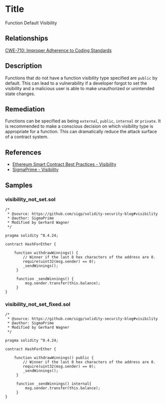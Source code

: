 # Title

Function Default Visibility

## Relationships

[CWE-710: Improper Adherence to Coding Standards](https://cwe.mitre.org/data/definitions/710.html)

## Description

Functions that do not have a function visibility type specified are `public` by default. This can lead to a vulnerability if a developer forgot to set the visibility and a malicious user is able to make unauthorized or unintended state changes.

## Remediation

Functions can be specified as being `external`, `public`, `internal` or `private`. It is recommended to make a conscious decision on which visibility type is appropriate for a function. This can dramatically reduce the attack surface of a contract system.

## References

- [Ethereum Smart Contract Best Practices - Visibility](https://consensys.github.io/smart-contract-best-practices/development-recommendations/solidity-specific/visibility/)
- [SigmaPrime - Visibility](https://github.com/sigp/solidity-security-blog#visibility)

## Samples

### visibility_not_set.sol

```solidity
/*
 * @source: https://github.com/sigp/solidity-security-blog#visibility
 * @author: SigmaPrime 
 * Modified by Gerhard Wagner
 */

pragma solidity ^0.4.24;

contract HashForEther {

    function withdrawWinnings() {
        // Winner if the last 8 hex characters of the address are 0. 
        require(uint32(msg.sender) == 0);
        _sendWinnings();
     }

     function _sendWinnings() {
         msg.sender.transfer(this.balance);
     }
}

```

### visibility_not_set_fixed.sol

```solidity
/*
 * @source: https://github.com/sigp/solidity-security-blog#visibility
 * @author: SigmaPrime
 * Modified by Gerhard Wagner
 */

pragma solidity ^0.4.24;

contract HashForEther {

    function withdrawWinnings() public {
        // Winner if the last 8 hex characters of the address are 0.
        require(uint32(msg.sender) == 0);
        _sendWinnings();
     }

     function _sendWinnings() internal{
         msg.sender.transfer(this.balance);
     }
}

```
